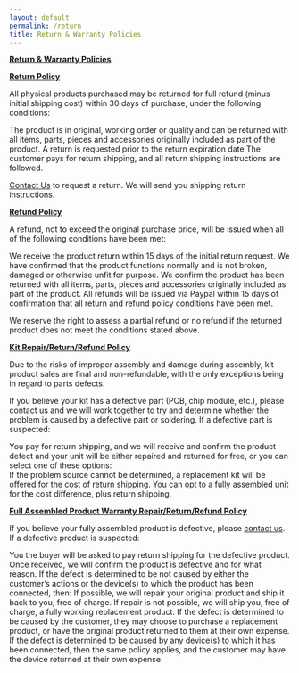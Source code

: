 ```yaml
---
layout: default
permalink: /return
title: Return & Warranty Policies
---
```


<b><u>Return & Warranty Policies</u></b>

<b><u>Return Policy</u></b>

All physical products purchased may be returned for full refund (minus initial shipping cost) within 30 days of purchase, under the following conditions:

The product is in original, working order or quality and can be returned with all items, parts, pieces and accessories originally included as part of the product.
A return is requested prior to the return expiration date
The customer pays for return shipping, and all return shipping instructions are followed.

[Contact Us](/contact) to request a return. We will send you shipping return instructions.

<b><u>Refund Policy</u></b>

A refund, not to exceed the original purchase price, will be issued when all of the following conditions have been met:

We receive the product return within 15 days of the initial return request.
We have confirmed that the product functions normally and is not broken, damaged or otherwise unfit for purpose.
We confirm the product has been returned with all items, parts, pieces and accessories originally included as part of the product.
All refunds will be issued via Paypal within 15 days of confirmation that all return and refund policy conditions have been met.

We reserve the right to assess a partial refund or no refund if the returned product does not meet the conditions stated above.

<b><u>Kit Repair/Return/Refund Policy</u></b>

Due to the risks of improper assembly and damage during assembly, kit product sales are final and non-refundable, with the only exceptions being in regard to parts defects.

If you believe your kit has a defective part (PCB, chip module, etc.), please contact us and we will work together to try and determine whether the problem is caused by a defective part or soldering. If a defective part is suspected:

You pay for return shipping, and
we will receive and confirm the product defect and
your unit will be either repaired and returned for free, or you can select one of these options:<br>
If the problem source cannot be determined, a replacement kit will be offered for the cost of return shipping. You can opt to a fully assembled unit for the cost difference, plus return shipping.

<b><u>Full Assembled Product Warranty Repair/Return/Refund Policy</u></b>

If you believe your fully assembled product is defective, please [contact us](/contact). If a defective product is suspected:

You the buyer will be asked to pay return shipping for the defective product.
Once received, we will confirm the product is defective and for what reason.
If the defect is determined to be not caused by either the customer’s actions or the device(s) to which the product has been connected, then:
If possible, we will repair your original product and ship it back to you, free of charge.
If repair is not possible, we will ship you, free of charge, a fully working replacement product.
If the defect is determined to be caused by the customer, they may choose to purchase a replacement product, or have the original product returned to them at their own expense.
If the defect is determined to be caused by any device(s) to which it has been connected, then 
the same policy applies, and the customer may have the device returned at their own expense.